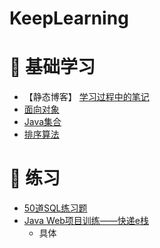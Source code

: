 # KeepLearning
# :watermelon: 基础学习
- 【静态博客】
[学习过程中的笔记](https://vinci-ma.github.io/)
- [面向对象](https://github.com/Vinci-Ma/KeepLearing/blob/master/Note/%E9%9D%A2%E5%90%91%E5%AF%B9%E8%B1%A1.md)
- [Java集合](https://github.com/Vinci-Ma/KeepLearning/blob/master/Note/Java%E9%9B%86%E5%90%88.md)
- [排序算法](https://github.com/Vinci-Ma/KeepLearning/blob/master/Note/%E6%8E%92%E5%BA%8F.md)
# :watermelon: 练习
- [50道SQL练习题](https://github.com/Vinci-Ma/KeepLearning/blob/master/Exercise/SQL%E7%BB%83%E4%B9%A0%E9%A2%98-50%E9%81%93.md)
- [Java Web项目训练——快递e栈](https://github.com/Vinci-Ma/Deliver)
  - 具体
